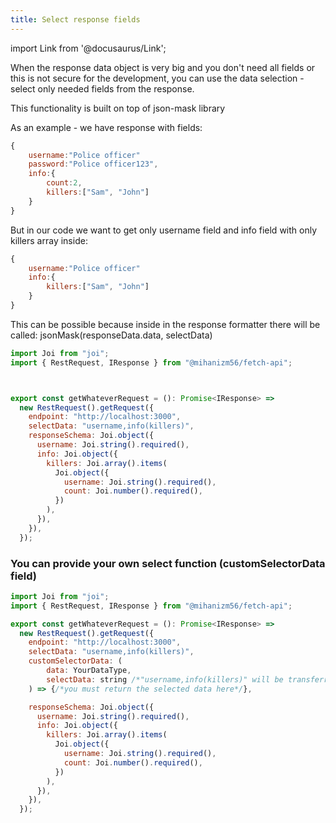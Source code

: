 ```yaml
---
title: Select response fields
---
```


import Link from '@docusaurus/Link';

When the response data object is very big and you don't need all fields or this is not secure for the development,
you can use the data selection - select only needed fields from the response.

This functionality is built on top of <Link to='https://github.com/nemtsov/json-mask'>json-mask</Link> library


As an example - we have response with fields:
```javascript
{
    username:"Police officer"
    password:"Police officer123",
    info:{
        count:2,
        killers:["Sam", "John"]
    }
}
```
But in our code we want to get only username field and info field with only killers array inside:
```javascript
{
    username:"Police officer"
    info:{
        killers:["Sam", "John"]
    }
}
```

This can be possible because inside in the response formatter there will be called: jsonMask(responseData.data, selectData)

```javascript
import Joi from "joi";
import { RestRequest, IResponse } from "@mihanizm56/fetch-api";



export const getWhateverRequest = (): Promise<IResponse> =>
  new RestRequest().getRequest({
    endpoint: "http://localhost:3000",
    selectData: "username,info(killers)",
    responseSchema: Joi.object({
      username: Joi.string().required(),
      info: Joi.object({
        killers: Joi.array().items(
          Joi.object({
            username: Joi.string().required(),
            count: Joi.number().required(),
          })
        ),
      }),
    }),
  });
```

### You can provide your own select function (customSelectorData field)



```javascript
import Joi from "joi";
import { RestRequest, IResponse } from "@mihanizm56/fetch-api";

export const getWhateverRequest = (): Promise<IResponse> =>
  new RestRequest().getRequest({
    endpoint: "http://localhost:3000",
    selectData: "username,info(killers)",
    customSelectorData: (
        data: YourDataType, 
        selectData: string /*"username,info(killers)" will be transferred*/
    ) => {/*you must return the selected data here*/},

    responseSchema: Joi.object({
      username: Joi.string().required(),
      info: Joi.object({
        killers: Joi.array().items(
          Joi.object({
            username: Joi.string().required(),
            count: Joi.number().required(),
          })
        ),
      }),
    }),
  });
```
